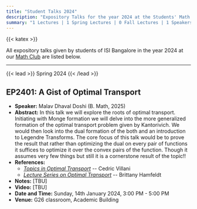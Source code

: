 ```yaml
---
title: "Student Talks 2024"
description: "Expository Talks for the year 2024 at the Students' Math Club at Indian Statistical Institute, Bangalore."
summary: "1 Lectures | 1 Spring Lectures | 0 Fall Lectures | 1 Speakers"
---
```


{{< katex >}}

All expository talks given by students of ISI Bangalore in the year 2024 at our [Math Club](/) are listed below.

---

{{< lead >}}
Spring 2024
{{< /lead >}}

## EP2401: A Gist of Optimal Transport

- **Speaker:** Malav Dhaval Doshi (B. Math, 2025)
- **Abstract:** In this talk we will explore the roots of optimal transport. Initiating with Monge formation we will delve into the more generalized formation of the optimal transport problem given by Kantorivich. We would then look into the dual formation of the both and an introduction to Legendre Transforms. The core focus of this talk would be to prove the result that rather than optimizing the dual on every pair of functions it suffices to optimize it over the convex pairs of the function. Though it assumes very few things but still it is a cornerstone result of the topic!!
- **References:**
  - [_Topics in Optimal Transport_]() -- Cedric Villani
  - [_Lecture Series on Optimal Transport_](https://www.youtube.com/playlist?list=PLJ6garKOlK2qKVhRm6UwvcQ46wK-ciHbl) -- Brittany Hamfeldt
- **Notes:** [TBU]
- **Video:** [TBU]
- **Date and Time:** Sunday, 14th January 2024, 3:00 PM - 5:00 PM
- **Venue:** G26 classroom, Academic Building
